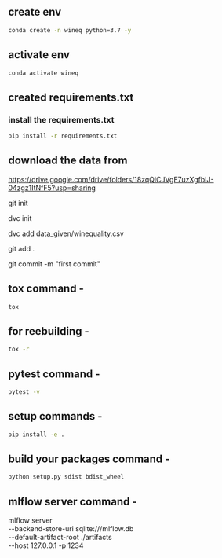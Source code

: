 ## create env
```bash
conda create -n wineq python=3.7 -y
```
## activate env
```bash
conda activate wineq
```
## created requirements.txt

### install the requirements.txt
```bash
pip install -r requirements.txt
```
## download the data from

https://drive.google.com/drive/folders/18zqQiCJVgF7uzXgfbIJ-04zgz1ItNfF5?usp=sharing

git init

dvc init

dvc add data_given/winequality.csv

git add . 

git commit -m "first commit"

## tox command -
```bash
tox
```

## for reebuilding -
```bash
tox -r
```
## pytest command -
```bash
pytest -v
```

## setup commands -
```bash
pip install -e .
```

## build your packages command -
```bash
python setup.py sdist bdist_wheel
```

## mlflow server command -
mlflow server \
--backend-store-uri sqlite:///mlflow.db \
--default-artifact-root ./artifacts \
--host 127.0.0.1 -p 1234


